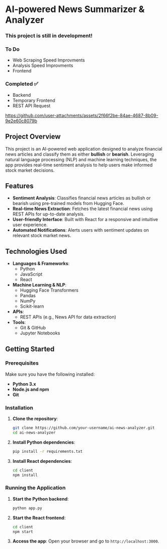 # AI-powered News Summarizer & Analyzer
### This project is still in development!

### To Do
 - Web Scraping Speed Improvments
 - Analysis Speed Improvments
 - Frontend 
### Completed ✅
 - Backend
 - Temporary Frontend
 - REST API Request

https://github.com/user-attachments/assets/2f66f2be-84ae-4687-8b09-9e2e60c8079b


## Project Overview
This project is an AI-powered web application designed to analyze financial news articles and classify them as either **bullish** or **bearish**. Leveraging natural language processing (NLP) and machine learning techniques, the app provides real-time sentiment analysis to help users make informed stock market decisions.

## Features
- **Sentiment Analysis**: Classifies financial news articles as bullish or bearish using pre-trained models from Hugging Face.
- **Real-time News Extraction**: Fetches the latest financial news using REST APIs for up-to-date analysis.
- **User-friendly Interface**: Built with React for a responsive and intuitive user experience.
- **Automated Notifications**: Alerts users with sentiment updates on relevant stock market news.

## Technologies Used
- **Languages & Frameworks**:
  - Python
  - JavaScript
  - React
- **Machine Learning & NLP**:
  - Hugging Face Transformers
  - Pandas
  - NumPy
  - Scikit-learn
- **APIs**:
  - REST APIs (e.g., News API for data extraction)
- **Tools**:
  - Git & GitHub
  - Jupyter Notebooks

## Getting Started

### Prerequisites
Make sure you have the following installed:
- **Python 3.x**
- **Node.js and npm**
- **Git**

### Installation
1. **Clone the repository**:
    ```bash
    git clone https://github.com/your-username/ai-news-analyzer.git
    cd ai-news-analyzer
    ```

2. **Install Python dependencies**:
    ```bash
    pip install -r requirements.txt
    ```

3. **Install React dependencies**:
    ```bash
    cd client
    npm install
    ```

### Running the Application
1. **Start the Python backend**:
    ```bash
    python app.py
    ```

2. **Start the React frontend**:
    ```bash
    cd client
    npm start
    ```

3. **Access the app**:
    Open your browser and go to `http://localhost:3000`.
